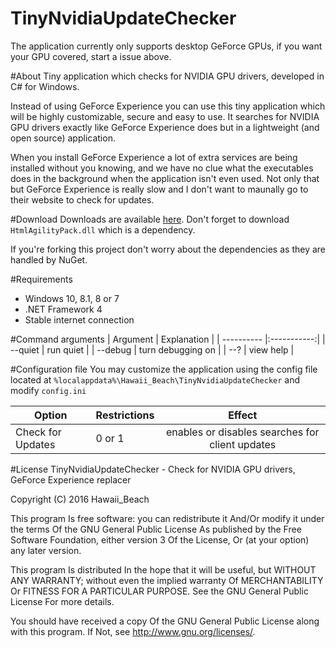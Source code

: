 # TinyNvidiaUpdateChecker
The application currently only supports desktop GeForce GPUs, if you want your GPU covered, start a issue above.

#About
Tiny application which checks for NVIDIA GPU drivers, developed in C# for Windows.

Instead of using GeForce Experience you can use this tiny application which will be highly customizable, secure and easy to use.
It searches for NVIDIA GPU drivers exactly like GeForce Experience does but in a lightweight (and open source) application. 

When you install GeForce Experience a lot of extra services are being installed without you knowing, and we have no clue what the executables does in the background when the application isn't even used.
Not only that but GeForce Experience is really slow and I don't want to maunally go to their website to check for updates.

#Download
Downloads are available [here](https://github.com/ElPumpo/TinyNvidiaUpdateChecker/releases).
Don't forget to download `HtmlAgilityPack.dll` which is a dependency.

If you're forking this project don't worry about the dependencies as they are handled by NuGet.

#Requirements
+ Windows 10, 8.1, 8 or 7
+ .NET Framework 4
+ Stable internet connection

#Command arguments
| Argument   | Explanation |
| ---------- |:-----------:|
| --quiet | run quiet |
| --debug | turn debugging on |
| --? | view help |

#Configuration file
You may customize the application using the config file located at `%localappdata%\Hawaii_Beach\TinyNvidiaUpdateChecker` and modify `config.ini`

| Option | Restrictions | Effect |
| ------ | ------------ |:------:|
| Check for Updates | 0 or 1 | enables or disables searches for client updates |

#License
TinyNvidiaUpdateChecker - Check for NVIDIA GPU drivers, GeForce Experience replacer

Copyright (C) 2016 Hawaii_Beach

This program Is free software: you can redistribute it And/Or modify
it under the terms Of the GNU General Public License As published by
the Free Software Foundation, either version 3 Of the License, Or
(at your option) any later version.

This program Is distributed In the hope that it will be useful,
but WITHOUT ANY WARRANTY; without even the implied warranty Of
MERCHANTABILITY Or FITNESS FOR A PARTICULAR PURPOSE.  See the
GNU General Public License For more details.

You should have received a copy Of the GNU General Public License
along with this program.  If Not, see <http://www.gnu.org/licenses/>.

